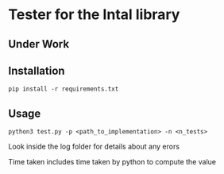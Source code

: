 # Tester for the Intal library

## Under Work

## Installation

```
pip install -r requirements.txt
```

## Usage
```
python3 test.py -p <path_to_implementation> -n <n_tests>
```

Look inside the log folder for details about any erors

Time taken includes time taken by python to compute the value


